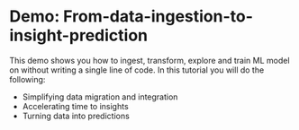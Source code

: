 # Demo: From-data-ingestion-to-insight-prediction
This demo shows you how to ingest, transform, explore and train ML model on without writing a single line of code. In this tutorial you will do the following:   
  * Simplifying data migration and integration 
  * Accelerating time to insights 
  * Turning data into predictions
